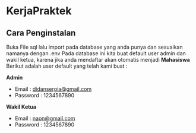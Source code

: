 # KerjaPraktek
## Cara Penginstalan
Buka File sql lalu import pada database yang anda punya dan sesuaikan namanya dengan .env
Pada database ini kita buat default user admin dan wakil ketua, karena jika anda mendaftar akan otomatis menjadi **Mahasiswa**
Berikut adalah user default yang telah kami buat :

**Admin**
- Email : didansergia@gmail.com
- Password : 1234567890

**Wakil Ketua**
- Email : naon@gmail.com
- Password : 1234567890
